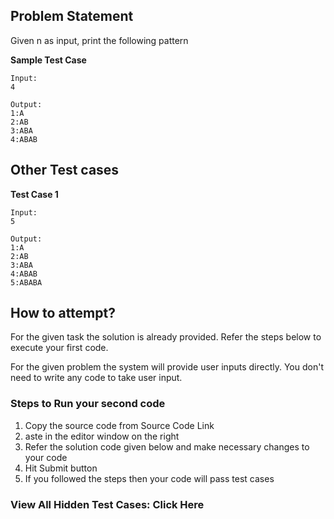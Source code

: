 ## Problem Statement
Given n as input, print the following pattern

**Sample Test Case**
```
Input:
4

Output:
1:A
2:AB
3:ABA
4:ABAB
```
## Other Test cases

**Test Case 1**
```
Input:
5

Output:
1:A
2:AB
3:ABA
4:ABAB
5:ABABA
```
## How to attempt?
For the given task the solution is already provided. Refer the steps below to execute your first code.

For the given problem the system will provide user inputs directly. You don't need to write any code to take user input.

### Steps to Run your second code
1. Copy the source code from Source Code Link
2. aste in the editor window on the right
3. Refer the solution code given below and make necessary changes to your code
4. Hit Submit button
5. If you followed the steps then your code will pass test cases

### View All Hidden Test Cases: Click Here
